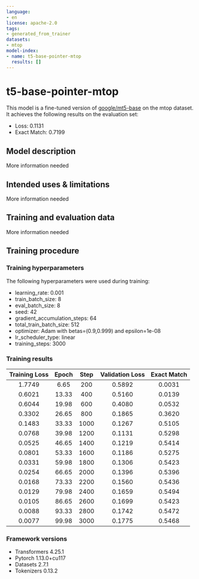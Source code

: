 ```yaml
---
language:
- en
license: apache-2.0
tags:
- generated_from_trainer
datasets:
- mtop
model-index:
- name: t5-base-pointer-mtop
  results: []
---
```


<!-- This model card has been generated automatically according to the information the Trainer had access to. You
should probably proofread and complete it, then remove this comment. -->

# t5-base-pointer-mtop

This model is a fine-tuned version of [google/mt5-base](https://huggingface.co/google/mt5-base) on the mtop dataset.
It achieves the following results on the evaluation set:
- Loss: 0.1131
- Exact Match: 0.7199

## Model description

More information needed

## Intended uses & limitations

More information needed

## Training and evaluation data

More information needed

## Training procedure

### Training hyperparameters

The following hyperparameters were used during training:
- learning_rate: 0.001
- train_batch_size: 8
- eval_batch_size: 8
- seed: 42
- gradient_accumulation_steps: 64
- total_train_batch_size: 512
- optimizer: Adam with betas=(0.9,0.999) and epsilon=1e-08
- lr_scheduler_type: linear
- training_steps: 3000

### Training results

| Training Loss | Epoch | Step | Validation Loss | Exact Match |
|:-------------:|:-----:|:----:|:---------------:|:-----------:|
| 1.7749        | 6.65  | 200  | 0.5892          | 0.0031      |
| 0.6021        | 13.33 | 400  | 0.5160          | 0.0139      |
| 0.6044        | 19.98 | 600  | 0.4080          | 0.0532      |
| 0.3302        | 26.65 | 800  | 0.1865          | 0.3620      |
| 0.1483        | 33.33 | 1000 | 0.1267          | 0.5105      |
| 0.0768        | 39.98 | 1200 | 0.1131          | 0.5298      |
| 0.0525        | 46.65 | 1400 | 0.1219          | 0.5414      |
| 0.0801        | 53.33 | 1600 | 0.1186          | 0.5275      |
| 0.0331        | 59.98 | 1800 | 0.1306          | 0.5423      |
| 0.0254        | 66.65 | 2000 | 0.1396          | 0.5396      |
| 0.0168        | 73.33 | 2200 | 0.1560          | 0.5436      |
| 0.0129        | 79.98 | 2400 | 0.1659          | 0.5494      |
| 0.0105        | 86.65 | 2600 | 0.1699          | 0.5423      |
| 0.0088        | 93.33 | 2800 | 0.1742          | 0.5472      |
| 0.0077        | 99.98 | 3000 | 0.1775          | 0.5468      |


### Framework versions

- Transformers 4.25.1
- Pytorch 1.13.0+cu117
- Datasets 2.7.1
- Tokenizers 0.13.2
